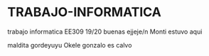 # TRABAJO-INFORMATICA
trabajo informatica EE309 19/20 
buenas ejjeje/n
Monti estuvo aqui

maldita gordeyuyu
Okele
gonzalo es calvo
